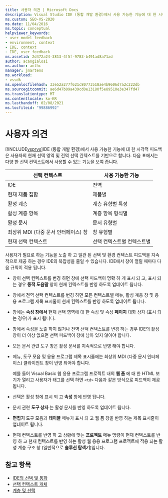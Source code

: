 ```yaml
---
title: 사용자 의견 | Microsoft Docs
description: Visual Studio IDE (통합 개발 환경)에서 사용 가능한 기능에 대 한 시각적 피드백을 사용자에 게 제공 하는 방법에 대해 알아봅니다.
ms.custom: SEO-VS-2020
ms.date: 11/04/2016
ms.topic: conceptual
helpviewer_keywords:
- user model feedback
- environment, context
- IDE, context
- IDE, user feedback
ms.assetid: 2d472a24-3813-4f5f-9783-b491ad8a71ad
author: acangialosi
ms.author: anthc
manager: jmartens
ms.workload:
- vssdk
ms.openlocfilehash: 33e52a277f621c80773518ae4b9606d7a2c222db
ms.sourcegitcommit: ae6d47b09a439cd0e13180f5e89510e3e347fd47
ms.translationtype: MT
ms.contentlocale: ko-KR
ms.lasthandoff: 02/08/2021
ms.locfileid: "99886992"
---
```

# <a name="feedback-to-the-user"></a>사용자 의견
[!INCLUDE[vsprvs](../../code-quality/includes/vsprvs_md.md)]IDE (통합 개발 환경)에서 사용 가능한 기능에 대 한 시각적 피드백은 사용자의 현재 선택 영역 및 전역 선택 컨텍스트를 기반으로 합니다. 다음 표에서는 다양 한 선택 컨텍스트에서 사용할 수 있는 기능을 보여 줍니다.

|선택 컨텍스트|사용 가능한 기능|
|-----------------------|-----------------------------|
|IDE|전역|
|현재 제품 집합|제품별|
|활성 계층|계층 유형별 특정|
|활성 계층 항목|계층 항목 형식별|
|활성 문서|문서 유형별|
|최상위 MDI (다중 문서 인터페이스) 창|창 유형별|
|현재 선택 컨텍스트|선택 컨텍스트별 컨텍스트별|

 사용자가 필요로 하는 기능을 노출 하 고 일관 된 선택 및 환경 컨텍스트 피드백을 지속적으로 제공 하는 경우 IDE의 복잡성을 줄일 수 있습니다. IDE에서 창이 열릴 때마다 다음 규칙이 적용 됩니다.

- 창이 선택 컨텍스트를 변경 하면 창에 선택 피드백이 명확 하 게 표시 되 고, 표시 되는 경우 **동적 도움말** 창이 현재 컨텍스트를 반영 하도록 업데이트 됩니다.

- 창에서 전역 선택 컨텍스트를 변경 하면 모든 컨텍스트별 메뉴, 활성 계층 창 및 응용 프로그램 제목 표시줄이 현재 컨텍스트를 반영 하도록 업데이트 됩니다.

- 창에는 **속성 창에서** 현재 선택 영역에 대 한 속성 및 속성 **페이지** 대화 상자 (표시 되는 경우)가 표시 됩니다.

- 창에서 속성을 노출 하지 않거나 전역 선택 컨텍스트를 변경 하는 경우 IDE의 활성 창이 더 이상 없으면 선택 피드백이 창에 남아 있지 않아야 합니다.

- 모든 문서 관련 도구 창은 활성 문서를 지속적으로 반영 해야 합니다.

- 메뉴, 도구 모음 및 응용 프로그램 제목 표시줄에는 최상위 MDI (다중 문서 인터페이스) 클라이언트 창이 반영 되어야 합니다.

  예를 들어 Visual Basic 웹 응용 프로그램 프로젝트 내의 **웹 폼** 에 대 한 HTML 보기가 열리고 사용자가 태그를 선택 하면 `<td>` 다음과 같은 방식으로 피드백이 제공 됩니다.

- 선택은 활성 창에 표시 되 고 **속성** 창에 반영 됩니다.

- 문서 관련 **도구 상자** 는 활성 문서를 반영 하도록 업데이트 됩니다.

- **편집기** 도구 모음과 **테이블** 메뉴가 표시 되 고 웹 폼 창을 반영 하는 제목 표시줄이 업데이트 됩니다.

- 현재 컨텍스트를 반영 하 고 상황에 맞는 **프로젝트** 메뉴 명령이 현재 컨텍스트를 반영 하 고 현재 컨텍스트를 반영 하는 활성 웹 응용 프로그램 프로젝트에 적용 되는 활성 계층 구조 창 (일반적으로 **솔루션 탐색기**)입니다.

## <a name="see-also"></a>참고 항목
- [IDE의 선택 및 통화](../../extensibility/internals/selection-and-currency-in-the-ide.md)
- [선택 컨텍스트 개체](../../extensibility/internals/selection-context-objects.md)
- [계층 및 선택](../../extensibility/internals/hierarchies-and-selection.md)
